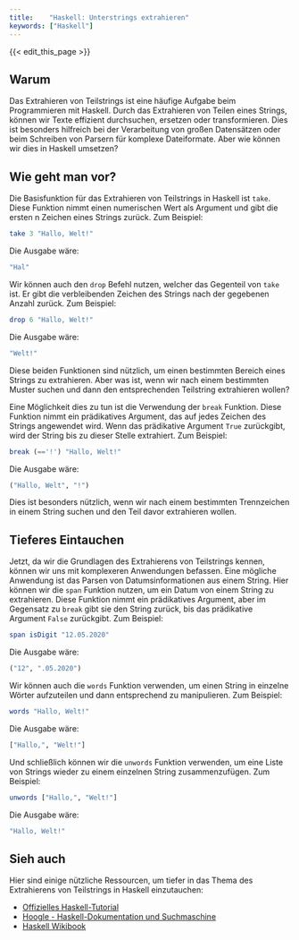 ```yaml
---
title:    "Haskell: Unterstrings extrahieren"
keywords: ["Haskell"]
---
```


{{< edit_this_page >}}

## Warum

Das Extrahieren von Teilstrings ist eine häufige Aufgabe beim Programmieren mit Haskell. Durch das Extrahieren von Teilen eines Strings, können wir Texte effizient durchsuchen, ersetzen oder transformieren. Dies ist besonders hilfreich bei der Verarbeitung von großen Datensätzen oder beim Schreiben von Parsern für komplexe Dateiformate. Aber wie können wir dies in Haskell umsetzen?

## Wie geht man vor?

Die Basisfunktion für das Extrahieren von Teilstrings in Haskell ist `take`. Diese Funktion nimmt einen numerischen Wert als Argument und gibt die ersten n Zeichen eines Strings zurück. Zum Beispiel:

```Haskell
take 3 "Hallo, Welt!" 
```

Die Ausgabe wäre:

```Haskell
"Hal"
```

Wir können auch den `drop` Befehl nutzen, welcher das Gegenteil von `take` ist. Er gibt die verbleibenden Zeichen des Strings nach der gegebenen Anzahl zurück. Zum Beispiel:

```Haskell
drop 6 "Hallo, Welt!"
```

Die Ausgabe wäre:

```Haskell
"Welt!"
```

Diese beiden Funktionen sind nützlich, um einen bestimmten Bereich eines Strings zu extrahieren. Aber was ist, wenn wir nach einem bestimmten Muster suchen und dann den entsprechenden Teilstring extrahieren wollen?

Eine Möglichkeit dies zu tun ist die Verwendung der `break` Funktion. Diese Funktion nimmt ein prädikatives Argument, das auf jedes Zeichen des Strings angewendet wird. Wenn das prädikative Argument `True` zurückgibt, wird der String bis zu dieser Stelle extrahiert. Zum Beispiel:

```Haskell
break (=='!') "Hallo, Welt!"
```

Die Ausgabe wäre:

```Haskell
("Hallo, Welt", "!")
```

Dies ist besonders nützlich, wenn wir nach einem bestimmten Trennzeichen in einem String suchen und den Teil davor extrahieren wollen.

## Tieferes Eintauchen

Jetzt, da wir die Grundlagen des Extrahierens von Teilstrings kennen, können wir uns mit komplexeren Anwendungen befassen. Eine mögliche Anwendung ist das Parsen von Datumsinformationen aus einem String. Hier können wir die `span` Funktion nutzen, um ein Datum von einem String zu extrahieren. Diese Funktion nimmt ein prädikatives Argument, aber im Gegensatz zu `break` gibt sie den String zurück, bis das prädikative Argument `False` zurückgibt. Zum Beispiel:

```Haskell
span isDigit "12.05.2020"
```

Die Ausgabe wäre:

```Haskell
("12", ".05.2020")
```

Wir können auch die `words` Funktion verwenden, um einen String in einzelne Wörter aufzuteilen und dann entsprechend zu manipulieren. Zum Beispiel:

```Haskell
words "Hallo, Welt!"
```

Die Ausgabe wäre:

```Haskell
["Hallo,", "Welt!"]
```

Und schließlich können wir die `unwords` Funktion verwenden, um eine Liste von Strings wieder zu einem einzelnen String zusammenzufügen. Zum Beispiel:

```Haskell
unwords ["Hallo,", "Welt!"]
```

Die Ausgabe wäre:

```Haskell
"Hallo, Welt!"
```

## Sieh auch

Hier sind einige nützliche Ressourcen, um tiefer in das Thema des Extrahierens von Teilstrings in Haskell einzutauchen:

- [Offizielles Haskell-Tutorial](https://www.haskell.org/tutorial/strings.html)
- [Hoogle - Haskell-Dokumentation und Suchmaschine](https://hoogle.haskell.org/)
- [Haskell Wikibook](https://en.wikibooks.org/wiki/Haskell/String_Manipulation)